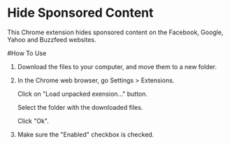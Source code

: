 # Hide Sponsored Content
This Chrome extension hides sponsored content on the Facebook, Google, Yahoo and Buzzfeed websites.

#How To Use

1)  Download the files to your computer, and move them to a new folder.

2)  In the Chrome web browser, go Settings > Extensions.

    Click on "Load unpacked exension..." button.
    
    Select the folder with the downloaded files.
    
    Click "Ok".
    
3)  Make sure the "Enabled" checkbox is checked.